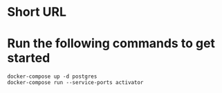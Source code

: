 # Short URL

Run the following commands to get started
=========================================
```
docker-compose up -d postgres
docker-compose run --service-ports activator 
```

